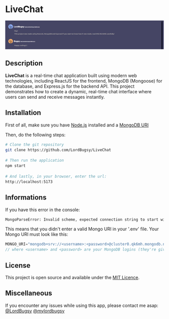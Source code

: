# LiveChat
![liveChat](image.png)

## Description
**LiveChat** is a real-time chat application built using modern web technologies, including ReactJS for the frontend, MongoDB (Mongoose) for the database, and Express.js for the backend API. This project demonstrates how to create a dynamic, real-time chat interface where users can send and receive messages instantly.

## Installation
First of all, make sure you have [Node.js](https://nodejs.org/en/download/package-manager) installed and a [MongoDB URI](https://www.mongodb.com/docs/manual/reference/connection-string/)

Then, do the following steps:
```bash
# Clone the git repository
git clone https://github.com/LordBugsy/LiveChat

# Then run the application
npm start

# And lastly, in your browser, enter the url:
http://localhost:5173
```

## Informations
If you have this error in the console:
```bash
MongoParseError: Invalid scheme, expected connection string to start with "mongodb://" or "mongodb+srv://"
```
This means that you didn't enter a valid Mongo URI in your '.env' file. Your Mongo URI must look like this:
```js
MONGO_URI="mongodb+srv://<username>:<password>@cluster0.qk6mh.mongodb.net/?retryWrites=true&w=majority&appName=Cluster0"
// where <username> and <password> are your MongoDB logins (they're given to you when you create an account).
```

## License
This project is open source and available under the [MIT Licence](./Licence.txt).

## Miscellaneous
If you encounter any issues while using this app, please contact me asap:
[@LordBugsy](https://github.com/LordBugsy)
[@mylordbugsy](https://twitter.com/mylordbugsy)
